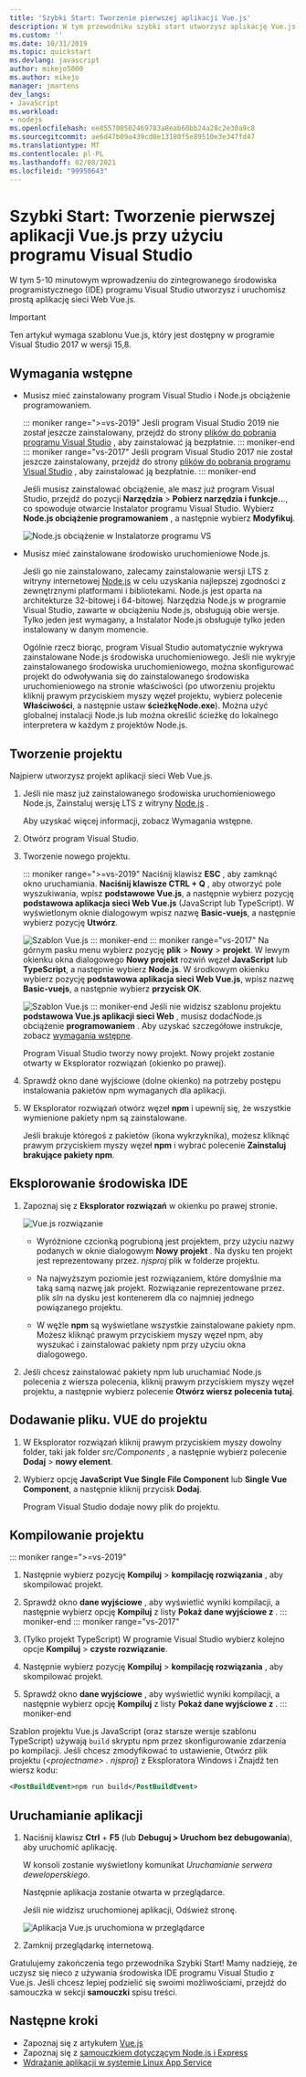 ```yaml
---
title: 'Szybki Start: Tworzenie pierwszej aplikacji Vue.js'
description: W tym przewodniku szybki start utworzysz aplikację Vue.js w programie Visual Studio przy użyciu narzędzi Node.js Tools for Visual Studio.
ms.custom: ''
ms.date: 10/31/2019
ms.topic: quickstart
ms.devlang: javascript
author: mikejo5000
ms.author: mikejo
manager: jmartens
dev_langs:
- JavaScript
ms.workload:
- nodejs
ms.openlocfilehash: ee855700502469783a8eab60bb24a28c2e30a9c8
ms.sourcegitcommit: ae6d47b09a439cd0e13180f5e89510e3e347fd47
ms.translationtype: MT
ms.contentlocale: pl-PL
ms.lasthandoff: 02/08/2021
ms.locfileid: "99950643"
---
```

# <a name="quickstart-use-visual-studio-to-create-your-first-vuejs-app"></a>Szybki Start: Tworzenie pierwszej aplikacji Vue.js przy użyciu programu Visual Studio

W tym 5-10 minutowym wprowadzeniu do zintegrowanego środowiska programistycznego (IDE) programu Visual Studio utworzysz i uruchomisz prostą aplikację sieci Web Vue.js.

> [!IMPORTANT]
> Ten artykuł wymaga szablonu Vue.js, który jest dostępny w programie Visual Studio 2017 w wersji 15,8.

## <a name="prerequisites"></a>Wymagania wstępne

* Musisz mieć zainstalowany program Visual Studio i Node.js obciążenie programowaniem.

    ::: moniker range=">=vs-2019"
    Jeśli program Visual Studio 2019 nie został jeszcze zainstalowany, przejdź do strony [plików do pobrania programu Visual Studio](https://visualstudio.microsoft.com/downloads/) , aby zainstalować ją bezpłatnie.
    ::: moniker-end
    ::: moniker range="vs-2017"
    Jeśli program Visual Studio 2017 nie został jeszcze zainstalowany, przejdź do strony [plików do pobrania programu Visual Studio](https://visualstudio.microsoft.com/downloads/) , aby zainstalować ją bezpłatnie.
    ::: moniker-end

    Jeśli musisz zainstalować obciążenie, ale masz już program Visual Studio, przejdź do pozycji **Narzędzia**  >  **Pobierz narzędzia i funkcje..**., co spowoduje otwarcie Instalator programu Visual Studio. Wybierz **Node.js obciążenie programowaniem** , a następnie wybierz **Modyfikuj**.

    ![Node.js obciążenie w Instalatorze programu VS](../ide/media/quickstart-nodejs-workload.png)

* Musisz mieć zainstalowane środowisko uruchomieniowe Node.js.

    Jeśli go nie zainstalowano, zalecamy zainstalowanie wersji LTS z witryny internetowej [Node.js](https://nodejs.org/en/download/) w celu uzyskania najlepszej zgodności z zewnętrznymi platformami i bibliotekami. Node.js jest oparta na architekturze 32-bitowej i 64-bitowej. Narzędzia Node.js w programie Visual Studio, zawarte w obciążeniu Node.js, obsługują obie wersje. Tylko jeden jest wymagany, a Instalator Node.js obsługuje tylko jeden instalowany w danym momencie.
    
    Ogólnie rzecz biorąc, program Visual Studio automatycznie wykrywa zainstalowane Node.js środowiska uruchomieniowego. Jeśli nie wykryje zainstalowanego środowiska uruchomieniowego, można skonfigurować projekt do odwoływania się do zainstalowanego środowiska uruchomieniowego na stronie właściwości (po utworzeniu projektu kliknij prawym przyciskiem myszy węzeł projektu, wybierz polecenie **Właściwości**, a następnie ustaw **ścieżkęNode.exe**). Można użyć globalnej instalacji Node.js lub można określić ścieżkę do lokalnego interpretera w każdym z projektów Node.js. 

## <a name="create-a-project"></a>Tworzenie projektu

Najpierw utworzysz projekt aplikacji sieci Web Vue.js.

1. Jeśli nie masz już zainstalowanego środowiska uruchomieniowego Node.js, Zainstaluj wersję LTS z witryny [Node.js](https://nodejs.org/en/download/) .

    Aby uzyskać więcej informacji, zobacz Wymagania wstępne.

1. Otwórz program Visual Studio.

1. Tworzenie nowego projektu.

    ::: moniker range=">=vs-2019"
    Naciśnij klawisz **ESC** , aby zamknąć okno uruchamiania. **Naciśnij klawisze CTRL + Q** , aby otworzyć pole wyszukiwania, wpisz **podstawowe Vue.js**, a następnie wybierz pozycję **podstawowa aplikacja sieci Web Vue.js** (JavaScript lub TypeScript). W wyświetlonym oknie dialogowym wpisz nazwę **Basic-vuejs**, a następnie wybierz pozycję **Utwórz**.

    ![Szablon Vue.js](../javascript/media/vs-2019/vuejs-template.png)
    ::: moniker-end
    ::: moniker range="vs-2017"
    Na górnym pasku menu wybierz pozycję **plik**  >  **Nowy**  >  **projekt**. W lewym okienku okna dialogowego **Nowy projekt** rozwiń węzeł **JavaScript** lub **TypeScript**, a następnie wybierz **Node.js**. W środkowym okienku wybierz pozycję **podstawowa aplikacja sieci Web Vue.js**, wpisz nazwę **Basic-vuejs**, a następnie wybierz **przycisk OK**.

    ![Szablon Vue.js](../javascript/media/vuejs-template.png)
    ::: moniker-end
    Jeśli nie widzisz szablonu projektu **podstawowa Vue.js aplikacji sieci Web** , musisz dodaćNode.js obciążenie **programowaniem** . Aby uzyskać szczegółowe instrukcje, zobacz [wymagania wstępne](#prerequisites).

    Program Visual Studio tworzy nowy projekt. Nowy projekt zostanie otwarty w Eksplorator rozwiązań (okienko po prawej).

1. Sprawdź okno dane wyjściowe (dolne okienko) na potrzeby postępu instalowania pakietów npm wymaganych dla aplikacji.

1. W Eksplorator rozwiązań otwórz węzeł **npm** i upewnij się, że wszystkie wymienione pakiety npm są zainstalowane.

    Jeśli brakuje któregoś z pakietów (ikona wykrzyknika), możesz kliknąć prawym przyciskiem myszy węzeł **npm** i wybrać polecenie **Zainstaluj brakujące pakiety npm**.

## <a name="explore-the-ide"></a>Eksplorowanie środowiska IDE

1. Zapoznaj się z **Eksplorator rozwiązań** w okienku po prawej stronie.

     ![Vue.js rozwiązanie](../javascript/media/vuejs-solution.png)

   - Wyróżnione czcionką pogrubioną jest projektem, przy użyciu nazwy podanych w oknie dialogowym **Nowy projekt** . Na dysku ten projekt jest reprezentowany przez. *njsproj* plik w folderze projektu.

   - Na najwyższym poziomie jest rozwiązaniem, które domyślnie ma taką samą nazwę jak projekt. Rozwiązanie reprezentowane przez. plik *sln* na dysku jest kontenerem dla co najmniej jednego powiązanego projektu.

   - W węźle **npm** są wyświetlane wszystkie zainstalowane pakiety npm. Możesz kliknąć prawym przyciskiem myszy węzeł npm, aby wyszukać i zainstalować pakiety npm przy użyciu okna dialogowego.

2. Jeśli chcesz zainstalować pakiety npm lub uruchamiać Node.js polecenia z wiersza polecenia, kliknij prawym przyciskiem myszy węzeł projektu, a następnie wybierz polecenie **Otwórz wiersz polecenia tutaj**.

## <a name="add-a-vue-file-to-the-project"></a>Dodawanie pliku. VUE do projektu

1. W Eksplorator rozwiązań kliknij prawym przyciskiem myszy dowolny folder, taki jak folder *src/Components* , a następnie wybierz polecenie **Dodaj**  >  **nowy element**.

1. Wybierz opcję **JavaScript Vue Single File Component** lub **Single Vue Component**, a następnie kliknij przycisk **Dodaj**.

    Program Visual Studio dodaje nowy plik do projektu.

## <a name="build-the-project"></a>Kompilowanie projektu

::: moniker range=">=vs-2019"
1. Następnie wybierz pozycję **Kompiluj** > **kompilację rozwiązania** , aby skompilować projekt.

1. Sprawdź okno **dane wyjściowe** , aby wyświetlić wyniki kompilacji, a następnie wybierz opcję **Kompiluj** z listy **Pokaż dane wyjściowe z** .
::: moniker-end
::: moniker range="vs-2017"
1. (Tylko projekt TypeScript) W programie Visual Studio wybierz kolejno opcje **Kompiluj** > **czyste rozwiązanie**.

1. Następnie wybierz pozycję **Kompiluj** > **kompilację rozwiązania** , aby skompilować projekt.

1. Sprawdź okno **dane wyjściowe** , aby wyświetlić wyniki kompilacji, a następnie wybierz opcję **Kompiluj** z listy **Pokaż dane wyjściowe z** .
::: moniker-end

Szablon projektu Vue.js JavaScript (oraz starsze wersje szablonu TypeScript) używają `build` skryptu npm przez skonfigurowanie zdarzenia po kompilacji. Jeśli chcesz zmodyfikować to ustawienie, Otwórz plik projektu (*\<projectname\> . njsproj*) z Eksploratora Windows i Znajdź ten wiersz kodu:

```xml
<PostBuildEvent>npm run build</PostBuildEvent>
```

## <a name="run-the-application"></a>Uruchamianie aplikacji

1. Naciśnij klawisz **Ctrl** + **F5** (lub **Debuguj > Uruchom bez debugowania**), aby uruchomić aplikację.

   W konsoli zostanie wyświetlony komunikat *Uruchamianie serwera deweloperskiego*.

   Następnie aplikacja zostanie otwarta w przeglądarce.
   
   Jeśli nie widzisz uruchomionej aplikacji, Odśwież stronę.

   ![Aplikacja Vue.js uruchomiona w przeglądarce](../javascript/media/vuejs-running-app.png)

1. Zamknij przeglądarkę internetową.

Gratulujemy zakończenia tego przewodnika Szybki Start! Mamy nadzieję, że uczysz się nieco z używania środowiska IDE programu Visual Studio z Vue.js. Jeśli chcesz lepiej podzielić się swoimi możliwościami, przejdź do samouczka w sekcji **samouczki** spisu treści.

## <a name="next-steps"></a>Następne kroki

- Zapoznaj się z artykułem [Vue.js](create-application-with-vuejs.md)
- Zapoznaj się z [samouczkiem dotyczącym Node.js i Express](tutorial-nodejs.md)
- [Wdrażanie aplikacji w systemie Linux App Service](../javascript/publish-nodejs-app-azure.md)